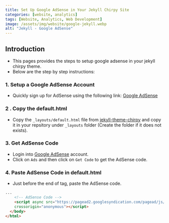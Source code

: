 ```yaml
---
title: Set Up Google AdSense in Your Jekyll Chirpy Site
categories: [website, analytics]
tags: [Website, Analytics, Web Development]
image: /assets/img/website/google-jekyll.webp
alt: "Jekyll - Google AdSense" 
---
```


## Introduction

- This pages provides the steps to setup google adsense in your jekyll chirpy theme.
- Below are the step by step instructions:

### 1. Setup a Google AdSense Account

- Quickly sign up for AdSense using the following link: [Google AdSense](https://www.google.co.uk/intl/en/adsense/start/)

### 2 . Copy the default.html

- Copy the `_layouts/default.html` file from [jekyll-theme-chirpy](https://github.com/cotes2020/jekyll-theme-chirpy/blob/master/_layouts/default.html) and copy it in your repsitory under `_layouts`  folder (Create the folder if it does not exists).

### 3. Get AdSense Code

- Login into [Google AdSense](https://www.google.com/adsense) account.
- Click on `Ads` and then click on `Get Code` to get the AdSense code.

### 4. Paste AdSense Code in default.html

- Just before the end of <body> tag, paste the AdSense code.

```html
...
    <!-- AdSense Code -->
    <script async src="https://pagead2.googlesyndication.com/pagead/js/adsbygoogle.js?client=ca-pub-3247366555534455"
    crossorigin="anonymous"></script>
  </body>
</html>
```
